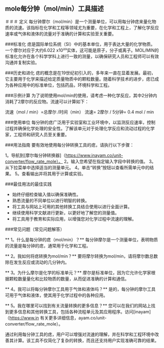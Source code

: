 ## mole每分钟（mol/min）工具描述

＃＃＃ 定义
每分钟摩尔（mol/min）是一个测量单位，可以用每分钟痣来量化物质的流速。该指标在化学和工程等领域尤为重要，在化学和工程上，了解化学反应速率或气体和液体的流量对于准确的计算和实验至关重要。

###标准化
痣是国际单位系统（SI）中的基本单位，用于表达大量的化学物质。一个摩尔对应于大约6.022 x10²³实体，这可能是原子，分子或离子。MOL/MIN的标准化允许在各个科学学科上进行一致的测量，以确保研究人员和工程师可以有效沟通并复制实验。

###历史和进化
痣的概念是在19世纪初引入的，多年来一直在显着发展。最初，它主要用于化学来描述给定质量物质中的颗粒数量。随着科学技术的进步，痣已成为各种应用中的标准单位，包括药品，环境科学和工程。

###示例计算
为了说明使用mol/min的使用，请考虑一种化学反应，其中2分钟内消耗了2摩尔的反应物。流速可以计算如下：

流速（mol / min）=总摩尔 /时间（min）
流速= 2摩尔 / 5分钟= 0.4 mol / min

###使用单位
每分钟的痣广泛用于实验室和工业环境中，以监测反应速率，控制过程并确保化学处理的安全性。了解该单元对于处理化学反应和流动过程的化学家，工程师和研究人员至关重要。

###用法指南
要有效地使用每分钟转换工具的痣，请执行以下步骤：

1。导航到[摩尔每分钟转换器]（https://www.inayam.co/unit-converter/flow_rate_mole）。
2。输入您希望在指定输入字段中转换的值。
3。从下拉菜单中选择适当的测量单元。
4。单击“转换”按钮以查看所需单元中的结果。
5。查看输出并将其用于计算或实验。

###最佳用法的最佳实践
- 始终仔细检查输入值以确保准确性。
- 熟悉流量的不同单位以进行明智的转换。
- 将工具与网站上可用的其他转换工具结合使用以进行全面计算。
- 继续使用科学文献进行更新，以更好地了解您的测量值。
- 将工具用于教育和实际应用，以增强您对化学过程中流速的理解。

###常见问题（常见问题解答）

** 1。什么是每分钟的痣（mol/min）？**
每分钟摩尔是一个测量单位，表明物质的流量是每分钟的痣，通常用于化学和工程。

** 2。我如何将痣转换为mol/min？**
要将摩尔转换为mol/min，请将摩尔数总数除在发生反应或流动的几分钟内。

** 3。为什么摩尔是化学的标准单元？**
摩尔是标准单位，因为它允许化学家根据颗粒数量量化和比较物质的数量，从而促进准确的计算和通信。

** 4。我可以将每分钟摩尔工具用于气体和液体吗？**
是的，每分钟的摩尔工具可用于气体和液体，使其用于化学过程中的各种应用。

** 5。我在哪里可以找到有关流量转换的更多信息？**
您可以在我们的网站上找到更多信息和其他转换工具，包括各种流程单元及其应用程序。访问[inayam]（https://www.in 有关更多详细信息，ayam.co/unit-converter/flow_rate_mole）。

通过利用每分钟工具的痣，用户可以增强对流速的理解，并在科学和工程环境中改善其计算。该工具不仅简化了复杂的转换，而且还支持用户实现准确可靠的结果。